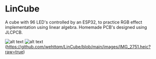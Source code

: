 # LinCube
A cube with 96 LED's controlled by an ESP32, to practice RGB effect implementation using linear algebra. Homemade PCB's designed using JLCPCB.

![alt text](https://github.com/wehttqm/LinCube/blob/main/images/IMG_2751.heic?raw=true)
![alt text](https://github.com/wehttqm/LinCube/blob/main/images/IMG_2757.heic?raw=true)
(https://github.com/wehttqm/LinCube/blob/main/images/IMG_2751.heic?raw=true)
